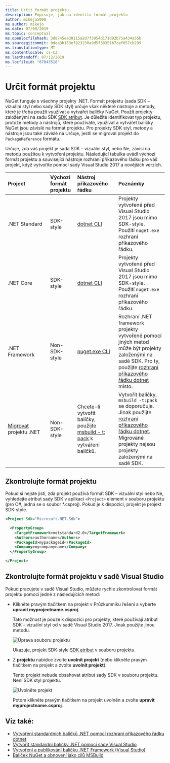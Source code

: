```yaml
---
title: Určit formát projektu
description: Popisuje, jak na identitu formát projektu
author: mikejo5000
ms.author: mikejo
ms.date: 07/09/2019
ms.topic: conceptual
ms.openlocfilehash: 3d8745ea30115a2d7f3954d171d92b75a434a55b
ms.sourcegitcommit: 0dea3b153ef823230a9d5f38351b7cef057cb299
ms.translationtype: MT
ms.contentlocale: cs-CZ
ms.lasthandoff: 07/12/2019
ms.locfileid: "67843518"
---
```

# <a name="identify-the-project-format"></a>Určit formát projektu

NuGet funguje s všechny projekty .NET. Formát projektu (sada SDK – vizuální styl nebo sady SDK styl) určuje však některé nástroje a metody, které je třeba použít využívat a vytvářet balíčky NuGet. Použít projekty založenými na sadu SDK [SDK atribut](/dotnet/core/tools/csproj#additions). Je důležité identifikovat typ projektu, protože metody a nástrojů, které používáte, využívat a vytvářet balíčky NuGet jsou závislé na formát projektu. Pro projekty SDK styl, metody a nástroje jsou také závislé na Určuje, jestli se migroval projekt do `PackageReference` formátu.

Určuje, zda váš projekt je sada SDK – vizuální styl, nebo Ne, závisí na metodu použitou k vytvoření projektu. Následující tabulka uvádí výchozí formát projektu a související nástroje rozhraní příkazového řádku pro váš projekt, když vytvoříte pomocí sady Visual Studio 2017 a novějších verzích.

| Project&nbsp;&nbsp;&nbsp;&nbsp;&nbsp;&nbsp;&nbsp;&nbsp;&nbsp;&nbsp;&nbsp;&nbsp;&nbsp;&nbsp; | Výchozí formát projektu | Nástroj příkazového řádku&nbsp;&nbsp;&nbsp;&nbsp;&nbsp;&nbsp;&nbsp;&nbsp;&nbsp; | Poznámky |
|:------------- |:-------------|:-----|:-----|
| .NET Standard | SDK-style | [dotnet CLI](../install-nuget-client-tools.md#dotnetexe-cli) | Projekty vytvořené před Visual Studio 2017 jsou mimo SDK-style. Použití `nuget.exe` rozhraní příkazového řádku. |
| .NET Core | SDK-style | [dotnet CLI](../install-nuget-client-tools.md#dotnetexe-cli) | Projekty vytvořené před Visual Studio 2017 jsou mimo SDK-style. Použití `nuget.exe` rozhraní příkazového řádku. |
| .NET Framework | Non-SDK-style | [nuget.exe CLI](../install-nuget-client-tools.md#nugetexe-cli) | Rozhraní .NET framework projekty vytvořené pomocí jiných metod může být projekty založenými na sadě SDK. Pro ty, použijte [rozhraní příkazového řádku dotnet](../install-nuget-client-tools.md#dotnetexe-cli) místo. |
| [Migrovat](../reference/migrate-packages-config-to-package-reference.md) projektu .NET | Non-SDK-style| Chcete-li vytvořit balíčky, použijte [msbuild - t: pack](../reference/migrate-packages-config-to-package-reference.md#create-a-package-after-migration) k vytváření balíčků. | Vytvořit balíčky, `msbuild -t:pack` se doporučuje. Jinak použijte [rozhraní příkazového řádku dotnet](../install-nuget-client-tools.md#dotnetexe-cli). Migrované projekty nejsou projekty založenými na sadě SDK. |

## <a name="check-the-project-format"></a>Zkontrolujte formát projektu

Pokud si nejste jisti, zda projekt používá formát SDK – vizuální styl nebo Ne, vyhledejte atribut sady SDK v aplikaci `<Project>` element v souboru projektu (pro C#, jedná se o soubor *.csproj). Pokud je k dispozici, projekt je projekt SDK-style.

```xml
<Project Sdk="Microsoft.NET.Sdk">

  <PropertyGroup>
    <TargetFramework>netstandard2.0</TargetFramework>
    <Authors>authorname</Authors>
    <PackageId>mypackageid</PackageId>
    <Company>mycompanyname</Company>
  </PropertyGroup>

</Project>
```

## <a name="check-the-project-format-in-visual-studio"></a>Zkontrolujte formát projektu v sadě Visual Studio

Pokud pracujete v sadě Visual Studio, můžete rychle zkontrolovat formát projektu pomocí jedné z následujících metod:

- Klikněte pravým tlačítkem na projekt v Průzkumníku řešení a vyberte **upravit myprojectname.csproj**.

   Tato možnost je pouze k dispozici pro projekty, které používají atribut SDK – vizuální styl od v sadě Visual Studio 2017. Jinak použijte jinou metodu.

   ![Úprava souboru projektu](media/edit-project-file.png)

   Ukazuje, projekt SDK-style [SDK atribut](/dotnet/core/tools/csproj#additions) v souboru projektu.
   
- Z **projektu** nabídce zvolte **uvolnit projekt** (nebo klikněte pravým tlačítkem na projekt a zvolte **uvolnit projekt**).

   Tento projekt nebude obsahovat atribut sady SDK v souboru projektu. Není SDK styl projektu.

   ![Uvolněte projekt](media/unload-project.png)

   Potom klikněte pravým tlačítkem na projekt uvolněn a zvolte **upravit myprojectname.csproj**.

## <a name="see-also"></a>Viz také:

- [Vytvoření standardních balíčků .NET pomocí rozhraní příkazového řádku dotnet](../quickstart/create-and-publish-a-package-using-the-dotnet-cli.md)
- [Vytvořit standardní balíčky .NET pomocí sady Visual Studio](../quickstart/create-and-publish-a-package-using-visual-studio.md)
- [Vytvoření a publikování balíčku .NET Framework (Visual Studio)](../quickstart/create-and-publish-a-package-using-visual-studio-net-framework.md)
- [Balíček NuGet a obnovení jako cílů MSBuild](../reference/msbuild-targets.md)

